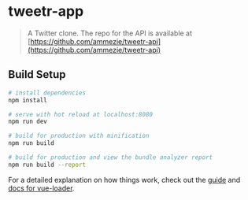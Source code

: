 # tweetr-app

> A Twitter clone. The repo for the API is available at [https://github.com/ammezie/tweetr-api](https://github.com/ammezie/tweetr-api)

## Build Setup

``` bash
# install dependencies
npm install

# serve with hot reload at localhost:8080
npm run dev

# build for production with minification
npm run build

# build for production and view the bundle analyzer report
npm run build --report
```

For a detailed explanation on how things work, check out the [guide](http://vuejs-templates.github.io/webpack/) and [docs for vue-loader](http://vuejs.github.io/vue-loader).
